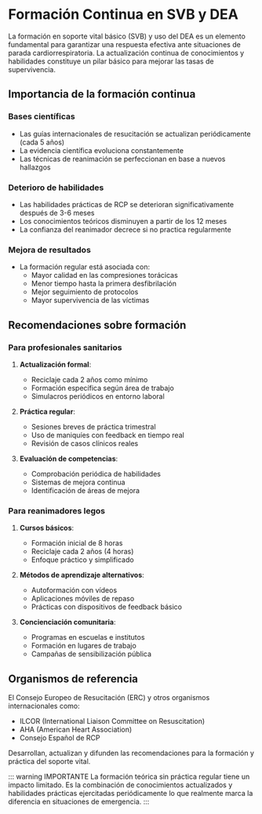 # Formación Continua en SVB y DEA

La formación en soporte vital básico (SVB) y uso del DEA es un elemento fundamental para garantizar una respuesta efectiva ante situaciones de parada cardiorrespiratoria. La actualización continua de conocimientos y habilidades constituye un pilar básico para mejorar las tasas de supervivencia.

## Importancia de la formación continua

### Bases científicas

- Las guías internacionales de resucitación se actualizan periódicamente (cada 5 años)
- La evidencia científica evoluciona constantemente
- Las técnicas de reanimación se perfeccionan en base a nuevos hallazgos

### Deterioro de habilidades

- Las habilidades prácticas de RCP se deterioran significativamente después de 3-6 meses
- Los conocimientos teóricos disminuyen a partir de los 12 meses
- La confianza del reanimador decrece si no practica regularmente

### Mejora de resultados

- La formación regular está asociada con:
  - Mayor calidad en las compresiones torácicas
  - Menor tiempo hasta la primera desfibrilación
  - Mejor seguimiento de protocolos
  - Mayor supervivencia de las víctimas

## Recomendaciones sobre formación

### Para profesionales sanitarios

1. **Actualización formal**:
   - Reciclaje cada 2 años como mínimo
   - Formación específica según área de trabajo
   - Simulacros periódicos en entorno laboral

2. **Práctica regular**:
   - Sesiones breves de práctica trimestral
   - Uso de maniquíes con feedback en tiempo real
   - Revisión de casos clínicos reales

3. **Evaluación de competencias**:
   - Comprobación periódica de habilidades
   - Sistemas de mejora continua
   - Identificación de áreas de mejora

### Para reanimadores legos

1. **Cursos básicos**:
   - Formación inicial de 8 horas
   - Reciclaje cada 2 años (4 horas)
   - Enfoque práctico y simplificado

2. **Métodos de aprendizaje alternativos**:
   - Autoformación con vídeos
   - Aplicaciones móviles de repaso
   - Prácticas con dispositivos de feedback básico

3. **Concienciación comunitaria**:
   - Programas en escuelas e institutos
   - Formación en lugares de trabajo
   - Campañas de sensibilización pública

## Organismos de referencia

El Consejo Europeo de Resucitación (ERC) y otros organismos internacionales como:

- ILCOR (International Liaison Committee on Resuscitation)
- AHA (American Heart Association)
- Consejo Español de RCP

Desarrollan, actualizan y difunden las recomendaciones para la formación y práctica del soporte vital.

::: warning IMPORTANTE
La formación teórica sin práctica regular tiene un impacto limitado. Es la combinación de conocimientos actualizados y habilidades prácticas ejercitadas periódicamente lo que realmente marca la diferencia en situaciones de emergencia.
:::
